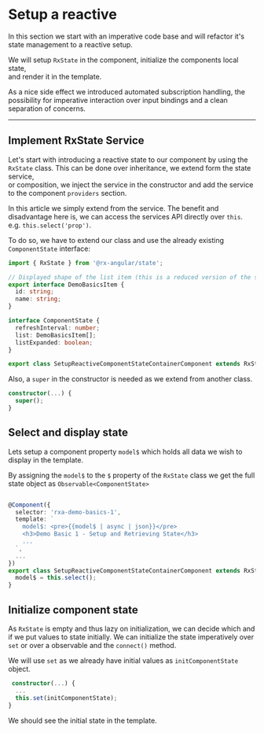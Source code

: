# Setup a reactive

In this section we start with an imperative code base and will refactor
it's state management to a reactive setup.

We will setup `RxState` in the component, initialize the components local state,  
and render it in the template.

As a nice side effect we introduced automated subscription handling, the possibility for imperative interaction
over input bindings and a clean separation of concerns.

---

## Implement RxState Service

Let's start with introducing a reactive state to our component by using the `RxState` class.
This can be done over inheritance, we extend form the state service,  
or composition, we inject the service in the constructor and add the service to the component `providers` section.

In this article we simply extend from the service.
The benefit and disadvantage here is, we can access the services API directly over `this`.  
e.g. `this.select('prop')`.

To do so, we have to extend our class and use the already existing `ComponentState` interface:

```typescript
import { RxState } from '@rx-angular/state';

// Displayed shape of the list item (this is a reduced version of the server object)
export interface DemoBasicsItem {
  id: string;
  name: string;
}

interface ComponentState {
  refreshInterval: number;
  list: DemoBasicsItem[];
  listExpanded: boolean;
}

export class SetupReactiveComponentStateContainerComponent extends RxState<ComponentState> ... {
```

Also, a `super` in the constructor is needed as we extend from another class.

```typescript
constructor(...) {
  super();
}
```

## Select and display state

Lets setup a component property `model$` which holds all data we wish to display in the template.

By assigning the `model$` to the `$` property of the `RxState` class we get the full state object as `Observable<ComponentState>`

```typescript

@Component({
  selector: 'rxa-demo-basics-1',
  template: `
    model$: <pre>{{model$ | async | json}}</pre>
    <h3>Demo Basic 1 - Setup and Retrieving State</h3>
    ...
  `,
  ...
})
export class SetupReactiveComponentStateContainerComponent extends RxState<ComponentState> {
  model$ = this.select();
}
```

## Initialize component state

As `RxState` is empty and thus lazy on initialization, we can decide which and if we put values to state initially.
We can initialize the state imperatively over `set` or over a observable and the `connect()` method.

We will use `set` as we already have initial values as `initComponentState` object.

```typescript
 constructor(...) {
  ...
  this.set(initComponentState);
}
```

We should see the initial state in the template.
